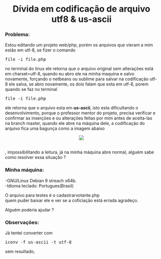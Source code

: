 
<html lang="pt-BR">
    <head>
        <meta charset="utf-8">
        <meta http-equiv="X-UA-Compatible" content="IE=edge">
        <meta name="viewport" content="width=device-width, initial-scale=1">
    </head>
    <body>
        <h1><center>Dívida em codificação de arquivo utf8 & us-ascii</center></h1>
    <h3>Problema:</h3>
    <p>
    Estou editando um projeto web/php, porém os arquivos que vieram a mim estão em utf-8, se fizer 
    o comando <pre>file -i file.php</pre> no terminal do linux ele retorna que o arquivo original
    sem alterações está em charset=utf-8, quando eu abro ele na minha maquina e salvo novamente,
    forçando o netbeans ou sublime para salvar na codificação utf-8 ele salva, se abro novamente, os dois falam que esta em utf-8, porem quando se faz no terminal <pre>file -i file.php</pre> ele retorna que o arquivo esta em <strong>us-ascii</strong>, isto esta dificultando o desenvolvimento, porque o professor mentor do projeto, precisa verificar e confirmar as inserções
     e ou alterações feitas por mim antes de aceita-las na branch master, quando ele abre na máquina dele, a codificação do arquivo fica uma bagunça como a imagem abaixo <br>
     <p align="center"><img src="https://s9.postimg.cc/9x2yxccbj/e9b91967-d2b5-49ff-b8b4-aae19493e812.jpg"></p><br>, impossibilitando a leitura, já na minha máquina abre normal, alguém sabe como resolver essa situação ?
    </p>
    <h3>Minha máquina: </h3>
    <p>
    	-GNU/Linux Debian 9 streach x64b.<br>
    	-Idioma teclado: Portugues(Brasil)
    </p>
    <p>
    	O arquivo para testes é o cadastrarvotante.php<br>
    	quem puder baixar ele e ver se a coficiação está errada agradeço.
    </p>
    <p>
    	Alguém poderia ajudar ?
    </p>
    <p>
    	<h3>Observações:</h3>
    	Já tentei converter com<pre>iconv -f us-ascii -t utf-8</pre> sem resultado;
    </p>
</body>
</html>
